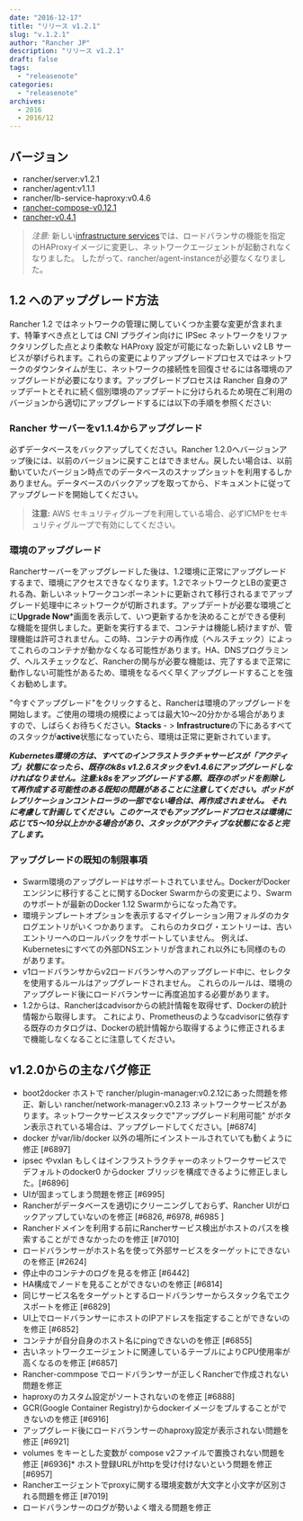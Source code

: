 ```yaml
---
date: "2016-12-17"
title: "リリース v1.2.1"
slug: "v.1.2.1" 
author: "Rancher JP"
description: "リリース v1.2.1"
draft: false
tags:
  - "releasenote"
categories:
  - "releasenote"
archives:
  - 2016
  - 2016/12
---
```


## バージョン
* rancher/server:v1.2.1
* rancher/agent:v1.1.1
* rancher/lb-service-haproxy:v0.4.6
* [rancher-compose-v0.12.1](https://github.com/rancher/rancher-compose/releases/tag/v0.12.1)
* [rancher-v0.4.1](https://github.com/rancher/cli/releases/tag/v0.4.1)

> *注意:* 新しい[infrastructure services](http://docs.rancher.com/rancher/v1.2/en/rancher-services/)では、ロードバランサの機能を指定のHAProxyイメージに変更し、ネットワークエージェントが起動されなくなりました。 したがって、rancher/agent-instanceが必要なくなりました。

## 1.2 へのアップグレード方法
Rancher 1.2 ではネットワークの管理に関していくつか主要な変更が含まれます、特筆すべき点としては CNI プラグイン向けに IPSec ネットワークをリファクタリングした点とより柔軟な HAProxy 設定が可能になった新しい v2 LB サービスが挙げられます。これらの変更によりアップグレードプロセスではネットワークのダウンタイムが生じ、ネットワークの接続性を回復させるには各環境のアップグレードが必要になります。アップグレードプロセスは Rancher 自身のアップデートとそれに続く個別環境のアップデートに分けられるため現在ご利用のバージョンから適切にアップグレードするには以下の手順を参照ください:

### Rancher サーバーをv1.1.4からアップグレード
必ずデータベースをバックアップしてください。Rancher 1.2.0へバージョンアップ後には、以前のバージョンに戻すことはできません。戻したい場合は、以前動いていたバージョン時点でのデータベースのスナップショットを利用するしかありません。データベースのバックアップを取ってから、ドキュメントに従ってアップグレードを開始してください。

> **注意:** AWS セキュリティグループを利用している場合、必ずICMPをセキュリティグループで有効にしてください。

### 環境のアップグレード
Rancherサーバーをアップグレードした後は、1.2環境に正常にアップグレードするまで、環境にアクセスできなくなります。1.2でネットワークとLBの変更される為、新しいネットワークコンポーネントに更新されて移行されるまでアップグレード処理中にネットワークが切断されます。アップデートが必要な環境ごとに**Upgrade Now***画面を表示して、いつ更新するかを決めることができる便利な機能を提供しました。更新を実行するまで、コンテナは機能し続けますが、管理機能は許可されません。この時、コンテナの再作成（ヘルスチェック）によってこれらのコンテナが動かなくなる可能性があります。HA、DNSプログラミング、ヘルスチェックなど、Rancherの関与が必要な機能は、完了するまで正常に動作しない可能性があるため、環境をなるべく早くアップグレードすることを強くお勧めします。

"今すぐアップグレード"をクリックすると、Rancherは環境のアップグレードを開始します。ご使用の環境の規模によっては最大10～20分かかる場合がありますので、しばらくお待ちください。**Stacks** - > **Infrastructure**の下にあるすべてのスタックが**active**状態になっていたら、環境は正常に更新されています。

*__Kubernetes環境の方は、すべてのインフラストラクチャサービスが「アクティブ」状態になったら、既存のk8s v1.2.6スタックをv1.4.6にアップグレードしなければなりません。注意:k8sをアップグレードする際、既存のポッドを削除して再作成する可能性のある既知の問題があることに注意してください。ポッドがレプリケーションコントローラの一部でない場合は、再作成されません。 それに考慮して計画してください。このケースでもアップグレードプロセスは環境に応じて5～10分以上かかる場合があり、スタックがアクティブな状態になると完了します。__*

### アップグレードの既知の制限事項
* Swarm環境のアップグレードはサポートされていません。DockerがDockerエンジンに移行することに関するDocker Swarmからの変更により、Swarmのサポートが最新のDocker 1.12 Swarmからになった為です。 
* 環境テンプレートオプションを表示するマイグレーション用フォルダのカタログエントリがいくつかあります。 これらのカタログ・エントリーは、古いエントリーへのロールバックをサポートしていません。 例えば、Kubernetesにすべての外部DNSエントリが含まれこれ以外にも同様のものがあります。 
* v1ロードバランサからv2ロードバランサへのアップグレード中に、セレクタを使用するルールはアップグレードされません。 これらのルールは、環境のアップグレード後にロードバランサーに再度追加する必要があります。
* 1.2からは、Rancherはcadvisorからの統計情報を取得せず、Dockerの統計情報から取得します。 これにより、Prometheusのようなcadvisorに依存する既存のカタログは、Dockerの統計情報から取得するように修正されるまで機能しなくなることに注意してください。

## v1.2.0からの主なバグ修正

* boot2docker ホストで rancher/plugin-manager:v0.2.12にあった問題を修正、新しい rancher/network-manager:v0.2.13 ネットワークサービスがあります。ネットワークサービススタックで"アップグレード利用可能" がボタン表示されている場合は、アップグレードしてください。[#6874]
* docker がvar/lib/docker 以外の場所にインストールされていても動くように修正 [#6897]
* ipsec やvxlan もしくはインフラストラクチャーのネットワークサービスでデフォルトのdocker0 からdocker ブリッジを構成できるように修正しました。[#6896]
* UIが固まってしまう問題を修正 [#6995]
* Rancherがデータベースを適切にクリーニングしておらず、Rancher UIがロックアップしていないのを修正 [#6826, #6978, #6985 ]
* Rancherドメインを利用する前にRancherサービス検出がホストのパスを検索することができなかったのを修正 [#7010]
* ロードバランサーがホスト名を使って外部サービスをターゲットにできないのを修正 [#2624]
* 停止中のコンテナのログを見るを修正 [#6442]
* HA構成でノードを見ることができないのを修正 [#6814]
* 同じサービス名をターゲットとするロードバランサーからスタック名でエクスポートを修正 [#6829]
* UI上でロードバランサーにホストのIPアドレスを指定することができないのを修正 [#6852]
* コンテナが自分自身のホスト名にpingできないのを修正 [#6855]
* 古いネットワークエージェントに関連しているテーブルによりCPU使用率が高くなるのを修正 [#6857]
* Rancher-commpose でロードバランサーが正しくRancherで作成されない問題を修正
* haproxyのカスタム設定がソートされないのを修正 [#6888]
* GCR(Google Container Registry)からdockerイメージをプルすることができないのを修正 [#6916]
* アップグレード後にロードバランサーのhaproxy設定が表示されない問題を修正 [#6921]
* volumes をキーとした変数が compose v2ファイルで置換されない問題を修正 [#6936]* ホスト登録URLがhttpを受け付けないという問題を修正 [#6957]
* Rancherエージェントでproxyに関する環境変数が大文字と小文字が区別される問題を修正  [#7019]
* ロードバランサーのログが勢いよく増える問題を修正
